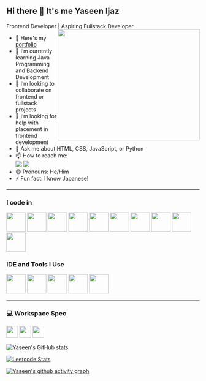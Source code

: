 ## Hi there 👋 It's me Yaseen Ijaz

Frontend Developer | Aspiring Fullstack Developer
<img align="right" width="370" height="290" src="https://i.pinimg.com/originals/47/f0/34/47f0342cec72b800463bf003eac1257e.gif">

- 🔭 Here's my [portfolio](https://zesty-choux-68ca1c.netlify.app/)  
- 🌱 I’m currently learning Java Programming and Backend Development  
- 👯 I’m looking to collaborate on frontend or fullstack projects  
- 🤔 I’m looking for help with placement in frontend development  
- 💬 Ask me about HTML, CSS, JavaScript, or Python  
- 📫 How to reach me:  
  [<img src="https://img.shields.io/badge/Twitter-1DA1F2?style=for-the-badge&logo=twitter&logoColor=white" />](https://twitter.com/) [<img src="https://img.shields.io/badge/LinkedIn-0077B5?style=for-the-badge&logo=linkedin&logoColor=white" />](https://www.linkedin.com/in/yaseenijaz78/)  
- 😄 Pronouns: He/Him  
- ⚡ Fun fact: I know Japanese!

---

### I code in
<img height="50" width="50" src="https://img.icons8.com/color/48/000000/python.png" /> <img height="50" width="50" src="https://img.icons8.com/color/48/000000/c-programming.png" /> <img height="50" width="50" src="https://img.icons8.com/color/48/000000/c-plus-plus-logo.png" /> <img height="50" width="50" src="https://img.icons8.com/color/48/000000/java-coffee-cup-logo.png" /> <img height="50" width="50" src="https://img.icons8.com/color/48/000000/html-5.png" /> <img height="50" width="50" src="https://img.icons8.com/color/48/000000/css3.png" /> <img height="50" width="50" src="https://img.icons8.com/color/48/000000/bootstrap.png" /> <img height="50" width="50" src="https://img.icons8.com/color/48/000000/javascript.png"/> <img height="50" width="50" src="https://img.icons8.com/color/48/000000/mongodb.png"/> <img height="50" width="50" src="https://img.icons8.com/color/48/000000/mysql-logo.png"/>

### IDE and Tools I Use
<img height="50" width="50" src="https://img.icons8.com/color/48/000000/visual-studio-code-2019.png"/> <img height="50" width="50" src="https://img.icons8.com/color/48/000000/eclipse.png"/> <img height="50" width="50" src="https://img.icons8.com/color/50/000000/git.png"/> <img height="50" width="50" src="https://img.icons8.com/color/48/000000/figma--v1.png"/> <img height="50" width="50" src="https://img.icons8.com/doodle/48/000000/adobe-photoshop.png"/>

---

### 💻 Workspace Spec
<img height="30" src="https://img.shields.io/badge/Windows-10_Pro-0078D6?style=for-the-badge&logo=windows&logoColor=white"/> <img height="30" src="https://img.shields.io/badge/NVIDIA-GTX1050-76B900?style=for-the-badge&logo=nvidia&logoColor=white"/> <img height="30" src="https://img.shields.io/badge/AMD-Ryzen_5_3500U-ED1C24?style=for-the-badge&logo=amd&logoColor=white"/>

![Yaseen's GitHub stats](https://github-readme-stats.vercel.app/api?username=yaseenijaz&theme=dark&show_icons=true&&hide=issues,contribs)

[![Leetcode Stats](https://leetcard.jacoblin.cool/yaseenijaz?ext=contest&theme=dark)](https://leetcode.com/yaseenijaz)

[![Yaseen's github activity graph](https://github-readme-activity-graph.vercel.app/graph?username=yaseenijaz&bg_color=000000&color=ffffff&line=51f565&point=ffffff&area=true&hide_border=true)](https://github.com/ashutosh00710/github-readme-activity-graph)
